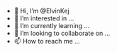 - 👋 Hi, I’m @ElvinKej
- 👀 I’m interested in ...
- 🌱 I’m currently learning ...
- 💞️ I’m looking to collaborate on ...
- 📫 How to reach me ...

<!---
ElvinKej/ElvinKej is a ✨ special ✨ repository because its `README.md` (this file) appears on your GitHub profile.
You can click the Preview link to take a look at your changes.
--->
